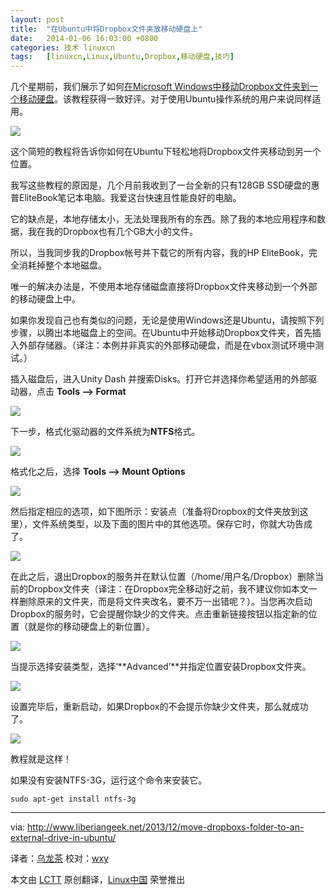 ```yaml
---
layout: post
title:	"在Ubuntu中将Dropbox文件夹放移动硬盘上"
date:	2014-01-06 16:03:00 +0800 
categories:	技术 linuxcn 
tags:	[linuxcn,Linux,Ubuntu,Dropbox,移动硬盘,技巧]
---
```



几个星期前，我们展示了如何[在Microsoft Windows中移动Dropbox文件夹到一个移动硬盘](http://www.liberiangeek.net/2013/11/daily-windows-tips-move-dropbox-folder-to-external-drive/)。该教程获得一致好评。对于使用Ubuntu操作系统的用户来说同样适用。


![](/Asserts/Images//attachment/album/201401/06/150940klapoeekecrnairo.png)


这个简短的教程将告诉你如何在Ubuntu下轻松地将Dropbox文件夹移动到另一个位置。


我写这些教程的原因是，几个月前我收到了一台全新的只有128GB SSD硬盘的惠普EliteBook笔记本电脑。我爱这台快速且性能良好的电脑。


它的缺点是，本地存储太小，无法处理我所有的东西。除了我的本地应用程序和数据，我在我的Dropbox也有几个GB大小的文件。


所以，当我同步我的Dropbox帐号并下载它的所有内容，我的HP EliteBook，完全消耗掉整个本地磁盘。


唯一的解决办法是，不使用本地存储磁盘直接将Dropbox文件夹移动到一个外部的移动硬盘上中。


如果你发现自己也有类似的问题，无论是使用Windows还是Ubuntu，请按照下列步骤，以腾出本地磁盘上的空间。在Ubuntu中开始移动Dropbox文件夹，首先插入外部存储器。（译注：本例并非真实的外部移动硬盘，而是在vbox测试环境中测试。）


插入磁盘后，进入Unity Dash 并搜索Disks。打开它并选择你希望适用的外部驱动器，点击 **Tools –> Format**


![](/Asserts/Images//attachment/album/201401/06/150949ei6mr3iw3r3tcy3z.png)


下一步，格式化驱动器的文件系统为**NTFS**格式。


![](/Asserts/Images//attachment/album/201401/06/150951o6kgmmroerrroc0g.png)


格式化之后，选择 **Tools –> Mount Options**


![](/Asserts/Images//attachment/album/201401/06/150953e9e965krnyrk5yif.png)


然后指定相应的选项，如下图所示：安装点（准备将Dropbox的文件夹放到这里），文件系统类型，以及下面的图片中的其他选项。保存它时，你就大功告成了。


![](/Asserts/Images//attachment/album/201401/06/150955n1pwhr83wll8xwcq.png)


在此之后，退出Dropbox的服务并在默认位置（/home/用户名/Dropbox）删除当前的Dropbox文件夹（译注：在Dropbox完全移动好之前，我不建议你如本文一样删除原来的文件夹，而是将文件夹改名，要不万一出错呢？）。当您再次启动Dropbox的服务时，它会提醒你缺少的文件夹。点击重新链接按钮以指定新的位置（就是你的移动硬盘上的新位置）。


![](/Asserts/Images//attachment/album/201401/06/150957okoknkacof3fdfxo.png)


当提示选择安装类型，选择‘**Advanced’**并指定位置安装Dropbox文件夹。


![](/Asserts/Images//attachment/album/201401/06/15095915gy5o8tco00ftrr.png)


设置完毕后，重新启动，如果Dropbox的不会提示你缺少文件夹，那么就成功了。


![](/Asserts/Images//attachment/album/201401/06/151001salgal3rl033z13s.png)


教程就是这样！


如果没有安装NTFS-3G，运行这个命令来安装它。



```
sudo apt-get install ntfs-3g

```



---


via: <http://www.liberiangeek.net/2013/12/move-dropboxs-folder-to-an-external-drive-in-ubuntu/>


译者：[乌龙茶](https://github.com/yechunxiao19) 校对：[wxy](https://github.com/wxy)


本文由 [LCTT](https://github.com/LCTT/TranslateProject) 原创翻译，[Linux中国](http://linux.cn/) 荣誉推出

